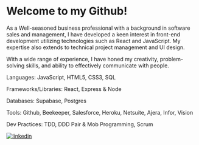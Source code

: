 <h1>Welcome to my Github! </h1>


As a Well-seasoned business professional with a background in software sales and management, I have developed a keen interest in front-end development utilizing technologies such as React and JavaScript. My expertise also extends to technical project management and UI design.

With a wide range of experience, I have honed my creativity, problem-solving skills, and ability to effectively communicate with people. 

Languages: JavaScript, HTML5, CSS3, SQL

Frameworks/Libraries: React, Express & Node

Databases: Supabase, Postgres

Tools: Github, Beekeeper, Salesforce, Heroku, Netsuite, Ajera, Infor, Vision

Dev Practices: TDD, DDD Pair & Mob Programming, Scrum



<a href="https://linkedin.com/in/zachary-sultan" target="_blank">
  <img src=https://img.shields.io/badge/linkedin-%231E77B5.svg?&style=for-the-badge&logo=linkedin&logoColor=white alt=linkedin style="margin-left: auto;" />
</a>




